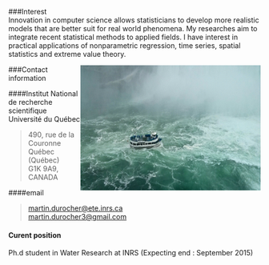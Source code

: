 <!-- Section -->
###Interest  
   Innovation in computer science allows statisticians to develop more realistic models that are better suit for real world phenomena. My researches aim to integrate recent statistical methods to applied fields. I have interest in practical applications of nonparametric regression, time series, spatial statistics and extreme value theory.
    
<img src="files/niagara.jpg" alt='Niagara boat'
  style='width:360px;height:250px;float:right;'>
      
###Contact information
 
####Institut National de recherche scientifique <br> Université du Québec
> 490, rue de la Couronne <br>
  Québec (Québec) <br>
  G1K 9A9, CANADA <br>

####email

> martin.durocher@ete.inrs.ca <br>
  martin.durocher3@gmail.com

#### Curent position
   Ph.d student in Water Research at INRS (Expecting end : September 2015)
